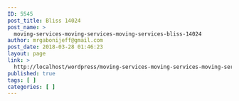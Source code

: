 ```yaml
---
ID: 5545
post_title: Bliss 14024
post_name: >
  moving-services-moving-services-moving-services-bliss-14024
author: mrgabonijeff@gmail.com
post_date: 2018-03-28 01:46:23
layout: page
link: >
  http://localhost/wordpress/moving-services-moving-services-moving-services-bliss-14024/
published: true
tags: [ ]
categories: [ ]
---
```

